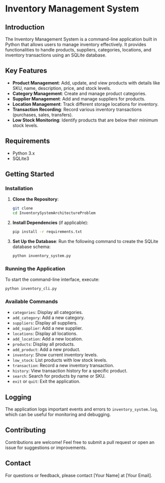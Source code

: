 # Inventory Management System

## Introduction
The Inventory Management System is a command-line application built in Python that allows users to manage inventory effectively. It provides functionalities to handle products, suppliers, categories, locations, and inventory transactions using an SQLite database.

## Key Features
- **Product Management**: Add, update, and view products with details like SKU, name, description, price, and stock levels.
- **Category Management**: Create and manage product categories.
- **Supplier Management**: Add and manage suppliers for products.
- **Location Management**: Track different storage locations for inventory.
- **Transaction Recording**: Record various inventory transactions (purchases, sales, transfers).
- **Low Stock Monitoring**: Identify products that are below their minimum stock levels.

## Requirements
- Python 3.x
- SQLite3

## Getting Started

### Installation
1. **Clone the Repository**:
   ```bash
   git clone 
   cd InventorySystemArchitectureProblem
   ```

2. **Install Dependencies** (if applicable):
   ```bash
   pip install -r requirements.txt
   ```

3. **Set Up the Database**:
   Run the following command to create the SQLite database schema:
   ```bash
   python inventory_system.py
   ```

### Running the Application
To start the command-line interface, execute:
```bash
python inventory_cli.py
```

### Available Commands
- `categories`: Display all categories.
- `add_category`: Add a new category.
- `suppliers`: Display all suppliers.
- `add_supplier`: Add a new supplier.
- `locations`: Display all locations.
- `add_location`: Add a new location.
- `products`: Display all products.
- `add_product`: Add a new product.
- `inventory`: Show current inventory levels.
- `low_stock`: List products with low stock levels.
- `transaction`: Record a new inventory transaction.
- `history`: View transaction history for a specific product.
- `search`: Search for products by name or SKU.
- `exit` or `quit`: Exit the application.

## Logging
The application logs important events and errors to `inventory_system.log`, which can be useful for monitoring and debugging.


## Contributing
Contributions are welcome! Feel free to submit a pull request or open an issue for suggestions or improvements.

## Contact
For questions or feedback, please contact [Your Name] at [Your Email].
